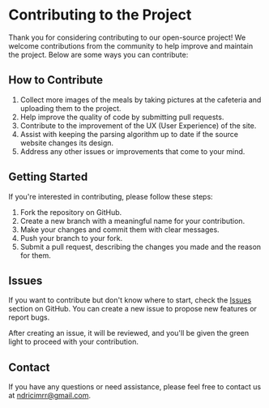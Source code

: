 # Contributing to the Project

Thank you for considering contributing to our open-source project! We welcome contributions from the community to help improve and maintain the project. Below are some ways you can contribute:

## How to Contribute

1. Collect more images of the meals by taking pictures at the cafeteria and uploading them to the project.
2. Help improve the quality of code by submitting pull requests.
3. Contribute to the improvement of the UX (User Experience) of the site.
4. Assist with keeping the parsing algorithm up to date if the source website changes its design.
5. Address any other issues or improvements that come to your mind.

## Getting Started

If you're interested in contributing, please follow these steps:

1. Fork the repository on GitHub.
2. Create a new branch with a meaningful name for your contribution.
3. Make your changes and commit them with clear messages.
4. Push your branch to your fork.
5. Submit a pull request, describing the changes you made and the reason for them.

## Issues

If you want to contribute but don't know where to start, check the [Issues](https://github.com/ndricimrr/bilmenu/issues) section on GitHub. You can create a new issue to propose new features or report bugs.

After creating an issue, it will be reviewed, and you'll be given the green light to proceed with your contribution.

## Contact

If you have any questions or need assistance, please feel free to contact us at [ndricimrr@gmail.com](mailto:ndricimrr@gmail.com).
